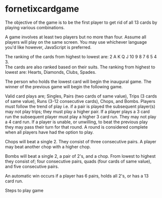 # fornetixcardgame
The objective of the game is to be the first player to get rid of all 13 cards by playing various combinations.
 
A game involves at least two players but no more than four.
Assume all players will play on the same screen.
You may use whichever language you'd like however, JavaScript is preferred.
 
The ranking of the cards from highest to lowest are: 2 A K Q J 10 9 8 7 6 5 4 3.  
The cards are also ranked based on their suits. 
The ranking from highest to lowest are: Hearts, Diamonds, Clubs, Spades.
 
The person who holds the lowest card will begin the inaugural game.
The winner of the previous game will begin the following game.
 
Valid card plays are; Singles, Pairs (two cards of same value), Trips (3 cards of same value), Runs (3-12 consecutive cards), Chops, and Bombs.
Players must follow the trend of play i.e. if a pair is played the subsequent player(s) may not play trips; they must play a higher pair.
If a player plays a 3 card run the subsequent player must play a higher 3 card run. They may not play a 4 card run.
If a player is unable, or unwilling, to beat the previous play they may pass their turn for that round.
A round is considered complete when all players have had the option to play.
 
Chops will beat a single 2.
They consist of three consecutive pairs. 
A player may beat another chop with a higher chop.
 
Bombs will beat a single 2, a pair of 2's, and a chop. 
From lowest to highest they consist of; four consecutive pairs, quads (four cards of same value), and five consecutive pairs. 
 
An automatic win occurs if a player has 6 pairs, holds all 2's, or has a 13 card run.
 


Steps to play game
